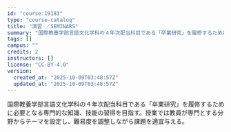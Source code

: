 ```yaml
---
id: "course:19183"
type: "course-catalog"
title: "演習 ／SEMINARS"
summary: "国際教養学部言語文化学科の４年次配当科目である「卒業研究」を履修するために必要となる専門的な知識、技能の習得を目指す。授業では教員が専門とする分野からテーマを設定し、難易度を調整しながら課題を適宜与える。"
tags: []
campus: ""
credits: 2
instructors: []
license: "CC-BY-4.0"
version:
  created_at: "2025-10-09T03:48:57Z"
  updated_at: "2025-10-09T03:48:57Z"
---
```

国際教養学部言語文化学科の４年次配当科目である「卒業研究」を履修するために必要となる専門的な知識、技能の習得を目指す。授業では教員が専門とする分野からテーマを設定し、難易度を調整しながら課題を適宜与える。
